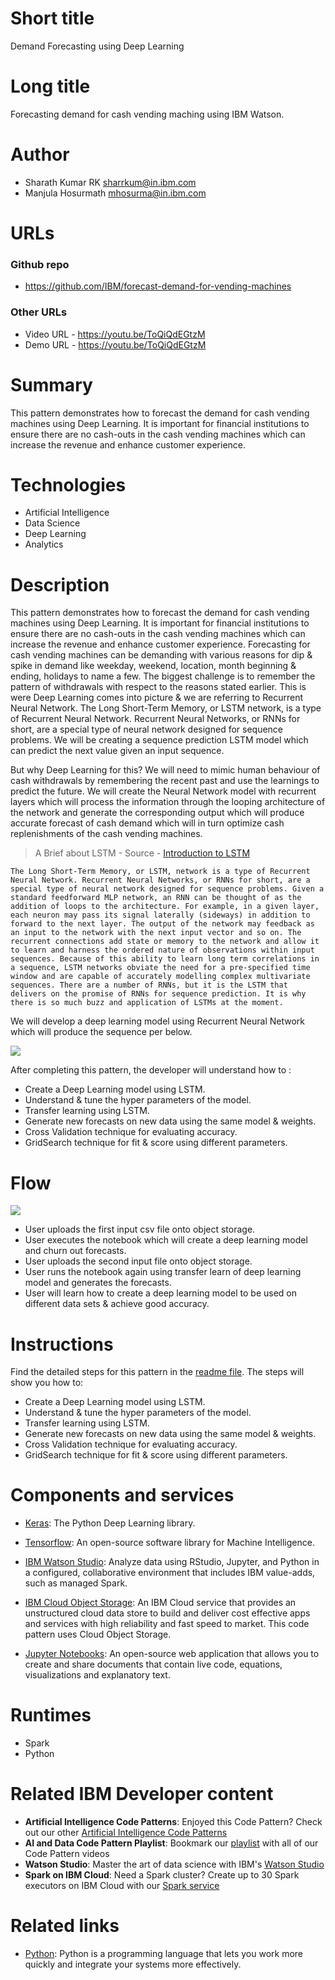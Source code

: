 # Short title

Demand Forecasting using Deep Learning

# Long title

Forecasting demand for cash vending maching using IBM Watson.

# Author

* Sharath Kumar RK sharrkum@in.ibm.com
* Manjula Hosurmath mhosurma@in.ibm.com

# URLs

### Github repo

* https://github.com/IBM/forecast-demand-for-vending-machines

### Other URLs

* Video URL - https://youtu.be/ToQiQdEGtzM
* Demo URL  - https://youtu.be/ToQiQdEGtzM

# Summary

This pattern demonstrates how to forecast the demand for cash vending machines using Deep Learning. It is important for financial institutions to ensure there are no cash-outs in the cash vending machines which can increase the revenue and enhance customer experience. 

# Technologies

* Artificial Intelligence
* Data Science
* Deep Learning
* Analytics

# Description

This pattern demonstrates how to forecast the demand for cash vending machines using Deep Learning. It is important for financial institutions to ensure there are no cash-outs in the cash vending machines which can increase the revenue and enhance customer experience. Forecasting for cash vending machines can be demanding with various reasons for dip & spike in demand like weekday, weekend, location, month beginning & ending, holidays to name a few. The biggest challenge is to remember the pattern of withdrawals with respect to the reasons stated earlier. This is were Deep Learning comes into picture & we are referring to Recurrent Neural Network. The Long Short-Term Memory, or LSTM network, is a type of Recurrent Neural Network. Recurrent Neural Networks, or RNNs for short, are a special type of neural network designed for sequence problems. We will be creating a sequence prediction LSTM model which can predict the next value given an input sequence.

But why Deep Learning for this? We will need to mimic human behaviour of cash withdrawals by remembering the recent past and use the learnings to predict the future. We will create the Neural Network model with recurrent layers which will process the information through the looping architecture of the network and generate the corresponding output which will produce accurate forecast of cash demand which will in turn optimize cash replenishments of the cash vending machines. 

> A Brief about LSTM - Source - [Introduction to LSTM](https://machinelearningmastery.com/gentle-introduction-long-short-term-memory-networks-experts/)

`The Long Short-Term Memory, or LSTM, network is a type of Recurrent Neural Network. Recurrent Neural Networks, or RNNs for short, are a special type of neural network designed for sequence problems. Given a standard feedforward MLP network, an RNN can be thought of as the addition of loops to the architecture. For example, in a given layer, each neuron may pass its signal laterally (sideways) in addition to forward to the next layer. The output of the network may feedback as an input to the network with the next input vector and so on. The recurrent connections add state or memory to the network and allow it to learn and harness the ordered nature of observations within input sequences. Because of this ability to learn long term correlations in a sequence, LSTM networks obviate the need for a pre-specified time window and are capable of accurately modelling complex multivariate sequences. There are a number of RNNs, but it is the LSTM that delivers on the promise of RNNs for sequence prediction. It is why there is so much buzz and application of LSTMs at the moment.`

We will develop a deep learning model using Recurrent Neural Network which will produce the sequence per below.

![](https://github.com/IBM/forecast-demand-for-vending-machines/blob/master/doc/source/images/seq_pred.PNG)

After completing this pattern, the developer will understand how to :

* Create a Deep Learning model using LSTM.
* Understand & tune the hyper parameters of the model.
* Transfer learning using LSTM.
* Generate new forecasts on new data using the same model & weights.
* Cross Validation technique for evaluating accuracy.
* GridSearch technique for fit & score using different parameters.

# Flow

![](https://github.com/IBM/forecast-demand-for-vending-machines/blob/master/doc/source/images/architecture.PNG)

* User uploads the first input csv file onto object storage.
* User executes the notebook which will create a deep learning model and churn out forecasts.
* User uploads the second input file onto object storage.
* User runs the notebook again using transfer learn of deep learning model and generates the forecasts.
* User will learn how to create a deep learning model to be used on different data sets & achieve good accuracy.

# Instructions

Find the detailed steps for this pattern in the [readme file](https://github.com/IBM/forecast-demand-for-vending-machines/edit/master/README.md). The steps will show you how to:

* Create a Deep Learning model using LSTM.
* Understand & tune the hyper parameters of the model.
* Transfer learning using LSTM.
* Generate new forecasts on new data using the same model & weights.
* Cross Validation technique for evaluating accuracy.
* GridSearch technique for fit & score using different parameters.

# Components and services

* [Keras](https://keras.io/): The Python Deep Learning library.

* [Tensorflow](https://www.tensorflow.org/): An open-source software library for Machine Intelligence.

* [IBM Watson Studio](https://www.ibm.com/cloud/watson-studio): Analyze data using RStudio, Jupyter, and Python in a configured, collaborative environment that includes IBM value-adds, such as managed Spark.

* [IBM Cloud Object Storage](https://console.bluemix.net/catalog/services/cloud-object-storage): An IBM Cloud service that provides an unstructured cloud data store to build and deliver cost effective apps and services with high reliability and fast speed to market. This code pattern uses Cloud Object Storage.

* [Jupyter Notebooks](http://jupyter.org/): An open-source web application that allows you to create and share documents that contain live code, equations, visualizations and explanatory text.

# Runtimes

* Spark
* Python

# Related IBM Developer content

* **Artificial Intelligence Code Patterns**: Enjoyed this Code Pattern? Check out our other [Artificial Intelligence Code Patterns](https://developer.ibm.com/code/technologies/artificial-intelligence/)
* **AI and Data Code Pattern Playlist**: Bookmark our [playlist](https://www.youtube.com/playlist?list=PLzUbsvIyrNfknNewObx5N7uGZ5FKH0Fde) with all of our Code Pattern videos
* **Watson Studio**: Master the art of data science with IBM's [Watson Studio](https://www.ibm.com/cloud/watson-studio)
* **Spark on IBM Cloud**: Need a Spark cluster? Create up to 30 Spark executors on IBM Cloud with our [Spark service](https://console.bluemix.net/catalog/services/apache-spark)

# Related links

* [Python](https://www.python.org/): Python is a programming language that lets you work more quickly and integrate your systems more effectively.

